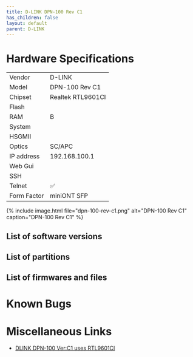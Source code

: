```yaml
---
title: D-LINK DPN-100 Rev C1
has_children: false
layout: default
parent: D-LINK
---
```


# Hardware Specifications

|             |                   |
| ----------- | ----------------- |
| Vendor      | D-LINK            |
| Model       | DPN-100 Rev C1    |
| Chipset     | Realtek RTL9601CI |
| Flash       |                   |
| RAM         | B                 |
| System      |                   |
| HSGMII      |                   |
| Optics      | SC/APC            |
| IP address  | 192.168.100.1     |
| Web Gui     |                   |
| SSH         |                   |
| Telnet      | ✅                |
| Form Factor | miniONT SFP       |

{% include image.html file="dpn-100-rev-c1.png"  alt="DPN-100 Rev C1" caption="DPN-100 Rev C1" %}


## List of software versions
## List of partitions
## List of firmwares and files
# Known Bugs
# Miscellaneous Links

- [DLINK DPN-100 Ver:C1 uses RTL9601CI](https://github.com/Anime4000/RTL960x/issues/2)
